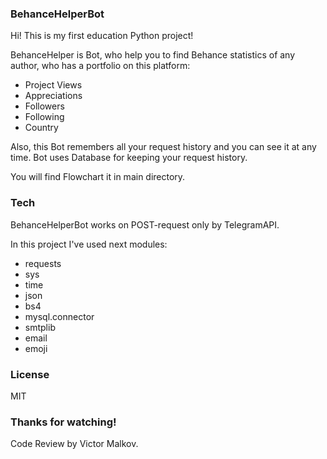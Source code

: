 ### BehanceHelperBot

Hi! This is my first education Python project!

BehanceHelper is Bot, who help you to find Behance statistics of any author, who has a portfolio on this platform:

- Project Views
- Appreciations
- Followers
- Following
- Country

Also, this Bot remembers all your request history and you can see it at any time. Bot uses Database for keeping your request history. 

You will find Flowchart it in main directory.

### Tech

BehanceHelperBot works on POST-request only by TelegramAPI.

In this project I've used next modules:

- requests
- sys
- time
- json
- bs4
- mysql.connector
- smtplib 
- email
- emoji

### License

MIT

### Thanks for watching!

Code Review by Victor Malkov.
